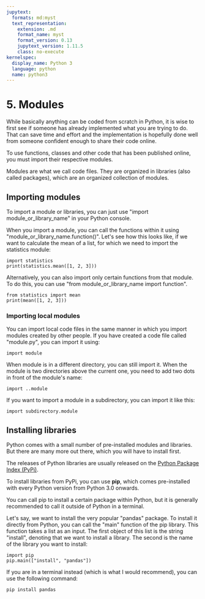 ```yaml
---
jupytext:
  formats: md:myst
  text_representation:
    extension: .md
    format_name: myst
    format_version: 0.13
    jupytext_version: 1.11.5
    class: no-execute
kernelspec:
  display_name: Python 3
  language: python
  name: python3
---
```


# 5. Modules
While basically anything can be coded from scratch in Python, it is wise to first see if someone has already implemented what you are trying to do. That can save time and effort and the implementation is hopefully done well from someone confident enough to share their code online.

To use functions, classes and other code that has been published online, you must import their respective modules.

Modules are what we call code files. They are organized in libraries (also called packages), which are an organized collection of modules.

## Importing modules
To import a module or libraries, you can just use "import module_or_library_name" in your Python console.

When you import a module, you can call the functions within it using "module_or_library_name.function()". Let's see how this looks like, if we want to calculate the mean of a list, for which we need to import the statistics module:
```{code-cell}
import statistics
print(statistics.mean([1, 2, 3]))
```


Alternatively, you can also import only certain functions from that module. To do this, you can use "from module_or_library_name import function".
```{code-cell}
from statistics import mean
print(mean([1, 2, 3]))
```

### Importing local modules
You can import local code files in the same manner in which you import modules created by other people. If you have created a code file called "module.py", you can import it using:
```{code-block}
import module
```

When module is in a different directory, you can still import it. When the module is two directories above the current one, you need to add two dots in front of the module's name:
```{code-block}
import ..module
```

If you want to import a module in a subdirectory, you can import it like this:
```{code-block}
import subdirectory.module
```

## Installing libraries
Python comes with a small number of pre-installed modules and libraries. But there are many more out there, which you will have to install first.

The releases of Python libraries are usually released on the [Python Package Index (PyPi)](https://pypi.org/). 

To install libraries from PyPi, you can use **pip**, which comes pre-installed with every Python version from Python 3.0 onwards.

You can call pip to install a certain package within Python, but it is generally recommended to call it outside of Python in a terminal.

Let's say, we want to install the very popular "pandas" package. To install it directly from Python, you can call the "main" function of the pip library. This function takes a list as an input. The first object of this list is the string "install", denoting that we want to install a library. The second is the name of the library you want to install:
```{code-block}
import pip
pip.main(["install", "pandas"])
```

If you are in a terminal instead (which is what I would recommend), you can use the following command:
```bash
pip install pandas
```